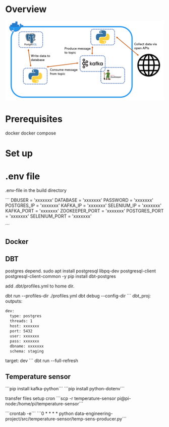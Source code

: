 # Overview

![This is an image](doc/arcitechture.png)

# Prerequisites

docker
docker compose

# Set up

# .env file
.env-file in the build directory

´´´
DBUSER = 'xxxxxxx'
DATABASE = 'xxxxxxx'
PASSWORD = 'xxxxxxx'
POSTGRES_IP = 'xxxxxxx'
KAFKA_IP = 'xxxxxxx'
SELENIUM_IP = 'xxxxxxx'
KAFKA_PORT = 'xxxxxxx'
ZOOKEEPER_PORT = 'xxxxxxx'
POSTGRES_PORT = 'xxxxxxx'
SELENIUM_PORT = 'xxxxxxx'

´´´
## Docker

## DBT
postgres depend.
sudo apt install postgresql libpq-dev postgresql-client
postgresql-client-common -y
pip install dbt-postgres

add .dbt/profiles.yml to home dir.

dbt run --profiles-dir ./profiles.yml
dbt debug --config-dir
´´´
dbt_proj:
  outputs:

    dev:
      type: postgres
      threads: 1
      host: xxxxxxx
      port: 5432
      user: xxxxxxx
      pass: xxxxxxx
      dbname: xxxxxxx
      schema: staging

  target: dev
´´´
dbt run --full-refresh


## Temperature sensor

  ´´´pip install kafka-python´´´
  ´´´pip install python-dotenv´´´

  transfer files setup cron
  ´´´scp -r temperature-sensor pi@pi-node:/home/pi/temperature-sensor´´´


  ´´´crontab -e´´´
  ´´´0 * * * * python data-engineering-project/src/temperature-sensor/temp-sens-producer.py´´´

  